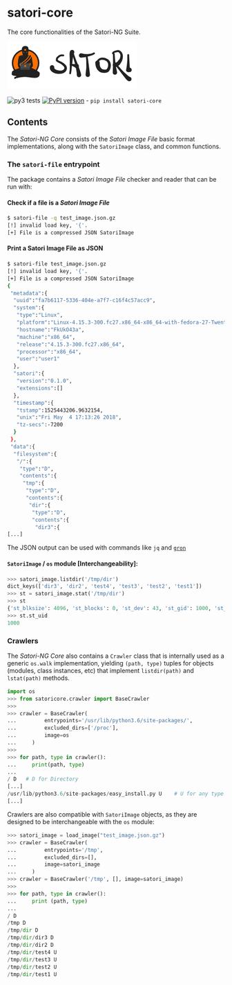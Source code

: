 # satori-core
The core functionalities of the Satori-NG Suite.

![logo5](https://github.com/satori-ng/Logos/blob/master/logos/light/logo5.png)
  
![py3 tests](https://github.com/satori-ng/satori-core/workflows/py3%20tests/badge.svg)
[![PyPI version](https://badge.fury.io/py/satori-core.svg)](https://pypi.org/project/satori-core/) - `pip install satori-core`



## Contents
The *Satori-NG Core* consists of the *Satori Image File* basic format implementations, along with the `SatoriImage` class, and common functions.
  

### The `satori-file` entrypoint
The package contains a *Satori Image File* checker and reader that can be run with:

#### Check if a file is a *Satori Image File*
```bash
$ satori-file -q test_image.json.gz 
[!] invalid load key, '{'.
[+] File is a compressed JSON SatoriImage 
```

#### Print a Satori Image File as JSON 
```bash
$ satori-file test_image.json.gz
[!] invalid load key, '{'.
[+] File is a compressed JSON SatoriImage
{
 "metadata":{
  "uuid":"fa7b6117-5336-404e-a7f7-c16f4c57acc9",
  "system":{
   "type":"Linux",
   "platform":"Linux-4.15.3-300.fc27.x86_64-x86_64-with-fedora-27-Twenty_Seven",
   "hostname":"FkUkO43a",
   "machine":"x86_64",
   "release":"4.15.3-300.fc27.x86_64",
   "processor":"x86_64",
   "user":"user1"
  },
  "satori":{
   "version":"0.1.0",
   "extensions":[]
  },
  "timestamp":{
   "tstamp":1525443206.9632154,
   "unix":"Fri May  4 17:13:26 2018",
   "tz-secs":-7200
  }
 },
 "data":{
  "filesystem":{
   "/":{
    "type":"D",
    "contents":{
     "tmp":{
      "type":"D",
      "contents":{
       "dir":{
        "type":"D",
        "contents":{
         "dir3":{
[...]
```
The JSON output can be used with commands like `jq` and [`gron`](https://github.com/tomnomnom/gron)

#### `SatoriImage` / `os` module [Interchangeability]:
```python
>>> satori_image.listdir('/tmp/dir')
dict_keys(['dir3', 'dir2', 'test4', 'test3', 'test2', 'test1'])
>>> st = satori_image.stat('/tmp/dir')
>>> st
{'st_blksize': 4096, 'st_blocks': 0, 'st_dev': 43, 'st_gid': 1000, 'st_ino': 12256767, 'st_mode': 16893, 'st_nlink': 4, 'st_rdev': 0, 'st_size': 160, 'st_uid': 1000, 'st_atime': 1525443206.9662495, 'st_mtime': 1525442545.44051, 'st_ctime': 1525442545.44051}
>>> st.st_uid
1000
```


### Crawlers
The *Satori-NG Core* also contains a `Crawler` class that is internally used as a generic `os.walk` implementation, yielding `(path, type)` tuples for objects (modules, class instances, etc) that implement `listdir(path)` and `lstat(path)` methods.

```python
import os
>>> from satoricore.crawler import BaseCrawler
>>>
>>> crawler = BaseCrawler(
...         entrypoints='/usr/lib/python3.6/site-packages/',
...         excluded_dirs=['/proc'],
...         image=os
...     )
>>> 
>>> for path, type in crawler():
...     print(path, type)
... 
/ D   # D for Directory
[...]
/usr/lib/python3.6/site-packages/easy_install.py U    # U for any type of file
[...]
```

Crawlers are also compatible with `SatoriImage` objects, as they are designed to be interchangeable with the `os` module:

```python
>>> satori_image = load_image("test_image.json.gz")
>>> crawler = BaseCrawler(
...         entrypoints='/tmp',
...         excluded_dirs=[],
...         image=satori_image
...     )
>>> crawler = BaseCrawler('/tmp', [], image=satori_image)
>>>
>>> for path, type in crawler():
...     print (path, type)
... 
/ D
/tmp D
/tmp/dir D
/tmp/dir/dir3 D
/tmp/dir/dir2 D
/tmp/dir/test4 U
/tmp/dir/test3 U
/tmp/dir/test2 U
/tmp/dir/test1 U
```

